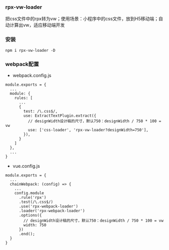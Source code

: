 ### rpx-vw-loader
把css文件中的rpx转为vw；使用场景：小程序中的css文件，放到H5移动端；自动计算出vw，适应移动端开发

### 安装
```
npm i rpx-vw-loader -D
```

### webpack配置
- webpack.config.js
```
module.exports = {
  ...
  module: {
    rules: [
      ...
      {
        test: /\.css$/,
        use: ExtractTextPlugin.extract({
          // designWidth设计稿的尺寸，默认750：designWidth / 750 * 100 = vw
          use: ['css-loader', 'rpx-vw-loader?designWidth=750'],
        }),
      }
    ]
  },
  ...
}
```

- vue.config.js
```
module.exports = {
  ...
  chainWebpack: (config) => {
    ...
    config.module
      .rule('rpx')
      .test(/\.css$/)
      .use('rpx-webpack-loader')
      .loader('rpx-webpack-loader')
      .options({
        // designWidth设计稿的尺寸，默认750：designWidth / 750 * 100 = vw
        width: 750
      })
      .end();
  }
}
```